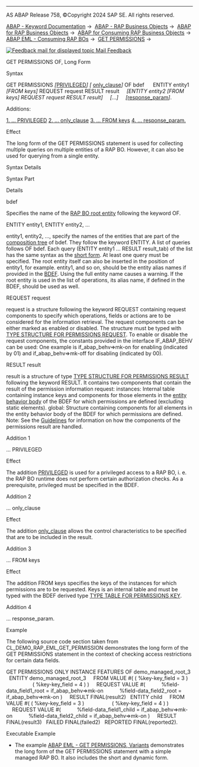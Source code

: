   

* * *

AS ABAP Release 758, ©Copyright 2024 SAP SE. All rights reserved.

[ABAP - Keyword Documentation](javascript:call_link\('abenabap.htm'\)) →  [ABAP - RAP Business Objects](javascript:call_link\('abenabap_rap.htm'\)) →  [ABAP for RAP Business Objects](javascript:call_link\('abenabap_for_rap_bos.htm'\)) →  [ABAP for Consuming RAP Business Objects](javascript:call_link\('abenabap_consume_rap_bos.htm'\)) →  [ABAP EML - Consuming RAP BOs](javascript:call_link\('abeneml.htm'\)) →  [GET PERMISSIONS](javascript:call_link\('abapget_permissions.htm'\)) → 

 [![](Mail.gif?object=Mail.gif "Feedback mail for displayed topic") Mail Feedback](mailto:f1_help@sap.com?subject=Feedback%20on%20ABAP%20Documentation&body=Document:%20GET%20PERMISSIONS%20OF%2C%20Long%20Form%2C%20ABAPGET_PERMISSIONS_LONG%2C%20758%0D%0A%0D%0AError:%0D%0A%0D%0A%0D%0A%0D%0ASuggestion%20for%20improvement:)

GET PERMISSIONS OF, Long Form

Syntax

GET PERMISSIONS *\[*[PRIVILEGED](javascript:call_link\('abapeml_privileged.htm'\))*\]* *\[* [only\_clause](javascript:call_link\('abapget_permissions_only_clause.htm'\))*\]* OF bdef
     ENTITY entity1 *\[*FROM keys*\]* REQUEST request RESULT result
    *\[*ENTITY entity2 *\[*FROM keys*\]* REQUEST request RESULT result*\]*
    *\[*...*\]*
    *\[*[response\_param](javascript:call_link\('abapeml_response.htm'\))*\]*.

Additions:

[1\. ... PRIVILEGED](#!ABAP_ADDITION_1@1@)
[2\. ... only\_clause](#!ABAP_ADDITION_2@2@)
[3\. ... FROM keys](#!ABAP_ADDITION_3@3@)
[4\. ... response\_param.](#!ABAP_ADDITION_4@4@)

Effect

The long form of the GET PERMISSIONS statement is used for collecting multiple queries on multiple entities of a RAP BO. However, it can also be used for querying from a single entity.

Syntax Details

Syntax Part

Details

bdef

Specifies the name of the [RAP BO root entity](javascript:call_link\('abenrap_bo_root_entity_glosry.htm'\) "Glossary Entry") following the keyword OF.

ENTITY entity1, ENTITY entity2, ...

entity1, entity2, ..., specify the names of the entities that are part of the [composition tree](javascript:call_link\('abencds_composition_tree_glosry.htm'\) "Glossary Entry") of bdef. They follow the keyword ENTITY.
A list of queries follows OF bdef. Each query (ENTITY entity1 ... RESULT result\_tab) of the list has the same syntax as the [short form](javascript:call_link\('abapget_permissions_short.htm'\)). At least one query must be specified. The root entity itself can also be inserted in the position of entity1, for example. entity1, and so on, should be the entity alias names if provided in the [BDEF](javascript:call_link\('abencds_behavior_definition_glosry.htm'\) "Glossary Entry"). Using the full entity name causes a warning. If the root entity is used in the list of operations, its alias name, if defined in the BDEF, should be used as well.

REQUEST request

request is a structure following the keyword REQUEST containing request components to specify which operations, fields or actions are to be considered for the information retrieval. The request components can be either marked as enabled or disabled. The structure must be typed with [TYPE STRUCTURE FOR PERMISSIONS REQUEST](javascript:call_link\('abaptype_structure_for.htm'\)).
To enable or disable the request components, the constants provided in the interface IF\_ABAP\_BEHV can be used: One example is if\_abap\_behv=>mk-on for enabling (indicated by 01) and if\_abap\_behv=>mk-off for disabling (indicated by 00).

RESULT result

result is a structure of type [TYPE STRUCTURE FOR PERMISSIONS RESULT](javascript:call_link\('abaptype_structure_for.htm'\)) following the keyword RESULT. It contains two components that contain the result of the permission information request:
instances: Internal table containing instance keys and components for those elements in the [entity behavior body](javascript:call_link\('abenbdl_body.htm'\)) of the BDEF for which permissions are defined (excluding static elements).
global: Structure containing components for all elements in the entity behavior body of the BDEF for which permissions are defined.
Note: See the [Guidelines](javascript:call_link\('abapget_permissions_rules.htm'\)) for information on how the components of the permissions result are handled.

Addition 1   

... PRIVILEGED

Effect

The addition [PRIVILEGED](javascript:call_link\('abapeml_privileged.htm'\)) is used for a privileged access to a RAP BO, i. e. the RAP BO runtime does not perform certain authorization checks. As a prerequisite, privileged must be specified in the BDEF.

Addition 2   

... only\_clause

Effect

The addition [only\_clause](javascript:call_link\('abapget_permissions_only_clause.htm'\)) allows the control characteristics to be specified that are to be included in the result.

Addition 3   

... FROM keys

Effect

The addition FROM keys specifies the keys of the instances for which permissions are to be requested. Keys is an internal table and must be typed with the BDEF derived type [TYPE TABLE FOR PERMISSIONS KEY](javascript:call_link\('abaptype_table_for.htm'\)).

Addition 4   

... response\_param.

Example

The following source code section taken from CL\_DEMO\_RAP\_EML\_GET\_PERMISSION demonstrates the long form of the GET PERMISSIONS statement in the context of checking access restrictions for certain data fields.

GET PERMISSIONS ONLY INSTANCE FEATURES OF demo\_managed\_root\_3
  ENTITY demo\_managed\_root\_3
    FROM VALUE #( ( %key-key\_field = 3 )
                  ( %key-key\_field = 4 ) )
    REQUEST VALUE #(
          %field-data\_field1\_root = if\_abap\_behv=>mk-on
          %field-data\_field2\_root = if\_abap\_behv=>mk-on )
    RESULT FINAL(result2)
  ENTITY child
    FROM VALUE #( ( %key-key\_field = 3 )
                  ( %key-key\_field = 4 ) )
    REQUEST VALUE #(
          %field-data\_field1\_child = if\_abap\_behv=>mk-on
          %field-data\_field2\_child = if\_abap\_behv=>mk-on )
    RESULT FINAL(result3)
  FAILED FINAL(failed2)
  REPORTED FINAL(reported2).

Executable Example

-   The example [ABAP EML - GET PERMISSIONS, Variants](javascript:call_link\('abenget_perm_forms_abexa.htm'\)) demonstrates the long form of the GET PERMISSIONS statement with a simple managed RAP BO. It also includes the short and dynamic form.